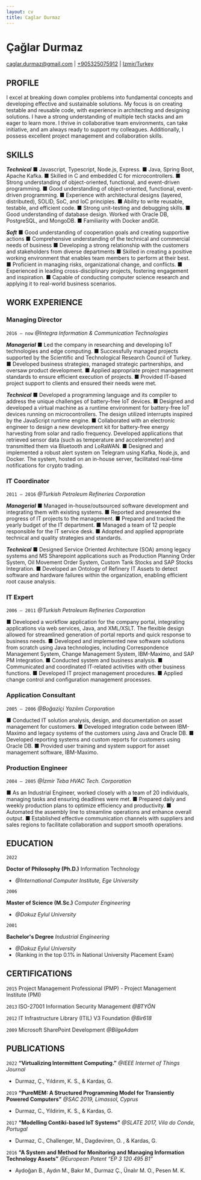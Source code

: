 ```yaml
---
layout: cv
title: Caglar Durmaz
---
```

# Çağlar Durmaz <!--<span style="font-size:70%;">PhD, PMP<span>-->
<div id="webaddress">
<a href="caglar.durmaz@gmail.com">caglar.durmaz@gmail.com</a>
| <a href="+905325075912">+905325075912</a>
| <a href="https://en.wikipedia.org/wiki/%c4%b0zmir">Izmir/Turkey</a>
</div>

## PROFILE
I excel at breaking down complex problems into fundamental concepts and developing effective and sustainable solutions. My focus is on creating testable and reusable code, with experience in architecting and designing solutions. I have a strong understanding of multiple tech stacks and am eager to learn more. I thrive in collaborative team environments, can take initiative, and am always ready to support my colleagues. Additionally, I possess excellent project management and collaboration skills.

<!--Able to break down complex problems into their fundamental concepts and reassemble them into effective and long-lasting solutions, with a focus on creating testable and reusable code. Has experience in architecting and designing solutions. Experienced in multiple tech stacks and enthusiastic to learn more. Works well in a team, can also take initiative, and is eager to support colleagues. Project Management and Collaboration Skills-->

## SKILLS 

***Technical***
■ Javascript, Typescript, Node.js, Express.
■ Java, Spring Boot, Apache Kafka.
■ Skilled in C and embedded C for microcontrollers.
■ Strong understanding of object-oriented, functional, and event-driven programming.
■ Good understanding of object-oriented, functional, event-driven programming.
■ Experience with architectural designs (layered, distributed), SOLID, SoC, and IoC principles.
■ Ability to write reusable, testable, and efficient code.
■ Strong unit-testing and debugging skills.
■ Good understanding of database design. Worked with Oracle DB, PostgreSQL, and MongoDB.
■ Familiarity with Docker andGit.
<!--■ Agile methodologies, Scrum.-->

***Soft***
■ Good understanding of cooperation goals and creating supportive actions
■ Comprehensive understanding of the technical and commercial needs of business
■ Developing a strong relationship with the customers and stakeholders from diverse departments
■ Skilled in creating a positive working environment that enables team members to perform at their best.
■ Proficient in managing risks, organizational change, and conflicts.
■ Experienced in leading cross-disciplinary projects, fostering engagement and inspiration.
■ Capable of conducting computer science research and applying it to real-world business scenarios.


<!-- https://www.symbolspy.com/dot-symbol.html -->
## WORK EXPERIENCE

<!-- `2016 – now` -->
<!-- __Managing Director (Founder of the Start-Up)__ _@Integra ICT_ -->
### Managing Director 
`2016 – now`
_@Integra Information & Communication Technologies_ 

***Managerial***
■ Led the company in researching and developing IoT technologies and edge computing.
■ Successfully managed projects supported by the Scientific and Technological Research Council of Turkey.
■ Developed business strategies, managed strategic partnerships, and oversaw product development.
■ Applied appropriate project management standards to ensure efficient execution of projects.
■ Provided IT-based project support to clients and ensured their needs were met.

***Technical***
■ Developed a programming language and its compiler to address the unique challenges of battery-free IoT devices.
■ Designed and developed a virtual machine as a runtime environment for battery-free IoT devices running on microcontrollers. The design utilized interrupts inspired by the JavaScript runtime engine.
■ Collaborated with an electronic engineer to design a new development kit for battery-free energy harvesting from solar and radio frequency. Developed applications that retrieved sensor data (such as temperature and accelerometer) and transmitted them via Bluetooth and LoRaWAN.
■ Designed and implemented a robust alert system on Telegram using Kafka, Node.js, and Docker. The system, hosted on an in-house server, facilitated real-time notifications for crypto trading.

### IT Coordinator 
`2011 – 2016`
_@Turkish Petroleum Refineries Corporation_

***Managerial***
■ Managed in-house/outsourced software development and integrating them with existing systems.
■ Reported and presented the progress of IT projects to the management.
■ Prepared and tracked the yearly budget of the IT department.
■ Managed a team of 12 people responsible for the IT service desk.
■ Adopted and applied appropriate technical and quality strategies and standards.

***Technical***
■ Designed Service Oriented Architecture (SOA) among legacy systems and MS Sharepoint applications such as Production Planning Order System, Oil Movement Order System, Custom Tank Stocks and SAP Stocks Integration.
■ Developed an Ontology of Refinery IT Assets to detect software and hardware failures within the organization, enabling efficient root cause analysis.

### IT Expert 
`2006 – 2011`
_@Turkish Petroleum Refineries Corporation_

■ Developed a workflow application for the company portal, integrating applications via web services, Java, and XML/XSLT. The flexible design allowed for streamlined generation of portal reports and quick response to business needs.
■ Developed and implemented new software solutions from scratch using Java technologies, including Correspondence Management System, Change Management System, IBM-Maximo, and SAP PM Integration.
■ Conducted system and business analysis.
■ Communicated and coordinated IT-related activities with other business functions.
■ Developed IT project management procedures.
■ Applied change control and configuration management processes.

### Application Consultant
`2005 – 2006`
_@Boğaziçi Yazılım Corporation_

■ Conducted IT solution analysis, design, and documentation on asset management for customers.
■ Developed integration code between IBM-Maximo and legacy systems of the customers using Java and Oracle DB.
■ Developed reporting systems and custom reports for customers using Oracle DB.
■ Provided user training and system support for asset management software, IBM-Maximo.

### Production Engineer
`2004 – 2005`
_@İzmir Teba HVAC Tech. Corporation_

■ As an Industrial Engineer, worked closely with a team of 20 individuals, managing tasks and ensuring deadlines were met.
■ Prepared daily and weekly production plans to optimize efficiency and productivity.
■ Automated the assembly line to streamline operations and enhance overall output.
■ Established effective communication channels with suppliers and sales regions to facilitate collaboration and support smooth operations.

## EDUCATION
`2022`
<!-- `2015 – 2022` -->
__Doctor of Philosophy (Ph.D.)__ Information Technology
- _@International Computer Institute, Ege University_

`2006`	
<!-- `2001 – 2006`	 -->
__Master of Science (M.Sc.)__ _Computer Engineering_
- _@Dokuz Eylul University_

`2001`
<!-- `1997 – 2001` -->
__Bachelor's Degree__ _Industrial Engineering_ 
- _@Dokuz Eylul University_ 
- (Ranking in the top 0.1% <!--among 1.5 million students--> in National University Placement Exam)

## CERTIFICATIONS
`2015`
Project Management Professional (PMP) - Project Management Institute (PMI)

`2013`
ISO-27001 Information Security Management _@BTYÖN_

`2012`
IT Infrastructure Library (ITIL) V3 Foundation  _@Bir618_

`2009`
Microsoft SharePoint Development _@BilgeAdam_

## PUBLICATIONS
`2022`
__“Virtualizing Intermittent Computing.”__
_@IEEE Internet of Things Journal_
- Durmaz, Ç., Yıldırım, K. S., & Kardas, G.
<!-- - DOI: 10.1109/JIOT.2022.3176587. -->

`2019`
__“PureMEM: A Structured Programming Model for Transiently Powered Computers”__
_@SAC 2019, Limassol, Cyprus_ 
- Durmaz, C., Yildirim, K. S., & Kardas, G.
<!-- DOI:10.1145/3297280.3299739 -->

`2017` 
__“Modelling Contiki-based IoT Systems”__ 
_@SLATE 2017, Vila do Conde, Portugal_
- Durmaz, C., Challenger, M., Dagdeviren, O. , & Kardas, G. 
<!-- DOI: 10.4230/OASIcs.SLATE.2017.5. -->

`2016`
__“A System and Method for Monitoring and Managing Information Technology Assets”__ _@European Patent “EP 3 120 495 B1”_
- Aydoğan B., Aydın M., Bakır M., Durmaz Ç., Ünalır M. O., Pesen M. K. 

<!--
## ACHIEVEMENTS

Acceptance from IEEE IoT Journal with a high impact factor for the paper introducing a novel solution for energy harvesting battery-free IoT devices.

Completion of numerous award-winning software projects at TUPRAS
- _Project Management System, Production Planning Order System, Oil Movement Order System, Correspondence Management System, Change Management System, Ontology of Refinery IT Assets, Custom Tank Stocks and SAP Stocks Integration, IBM-Maximo and SAP PM Integration._

Co-inventor of Patent “EP 3 120 495 B1” - “A System and Method for Monitoring and Managing Information Technology Assets” 
-->

<!--
## PERSONAL SKILLS
Good understanding of cooperation goals and creating supportive projects

Comprehensive understanding of technical and commercial needs of projects

Identifying opportunities and filling the gaps between the components using generic and ad hoc methods

Ensuring a good working environment for all members of the team to perform at their bests

Managing project risks and conflict management

Developing a strong relationship with the customers and stakeholders from diverse departments

Leading cross-discipline projects, building engagement and inspiration

Conducting computer science research, applying the research to business and commercial objectives

Managing resistance to organizational change
-->
<!--
### Specialized in

Laws of motion, gravitation, minting coins, disliking [Robert Hooke](http://en.wikipedia.org/wiki/Robert_Hooke)


### Research interests

Cooling, power series, optics, alchemy, planetary motions, apples.


### Patents

`2012`
Infinitesimal calculus for solutions to physics problems, [SMBC](http://www.techdirt.com/articles/20121011/09312820678/if-patents-had-been-around-time-newton.shtml) patent 001
-->

<!-- ### Footer

Last updated: May 2013 -->

